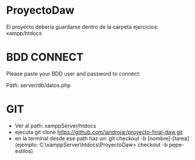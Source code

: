 # ProyectoDaw
El proyecto debería guardarse dentro de la carpeta ejercicios:
xampp/htdocs

# BDD CONNECT
Please paste your BDD user and password to connect:

Path: server/db/datos.php

# GIT
- Ver al path: xamppServer/htdocs
- ejecuta git clone https://github.com/jandrojar/proyecto-final-daw.git
- en la terminal desde ese path haz un: git checkout -b [nombre]-[tarea]
(ejemplo: C:\xamppServer\htdocs\ProyectoDaw> checkout -b pepe-estilos)

